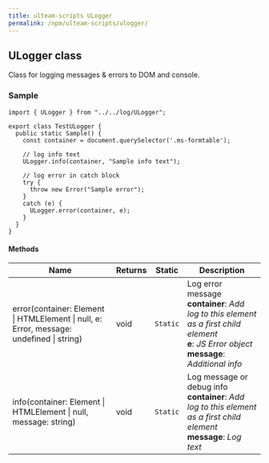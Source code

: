 ```yaml
---
title: ulteam-scripts ULogger
permalink: /npm/ulteam-scripts/ulogger/
---
```


## ULogger class

Class for logging messages & errors to DOM and console.

### Sample

```tsx
import { ULogger } from "../../log/ULogger";

export class TestULogger {
  public static Sample() {
    const container = document.querySelector('.ms-formtable');

    // log info text
    ULogger.info(container, "Sample info text");

    // log error in catch block
    try {
      throw new Error("Sample error");
    }
    catch (e) {
      ULogger.error(container, e);
    }
  }
}
```



#### Methods

| Name | Returns | Static | Description |
|-|-|-|-|
| error(container: Element &#124; HTMLElement &#124; null, e: Error, message: undefined &#124; string) | void |  `Static`  | Log error message  <br> **container**: *Add log to this element as a first child element*  <br> **e**: *JS Error object*  <br> **message**: *Additional info <br>*  |
| info(container: Element &#124; HTMLElement &#124; null, message: string) | void |  `Static`  | Log message or debug info  <br> **container**: *Add log to this element as a first child element*  <br> **message**: *Log text <br>*  |
